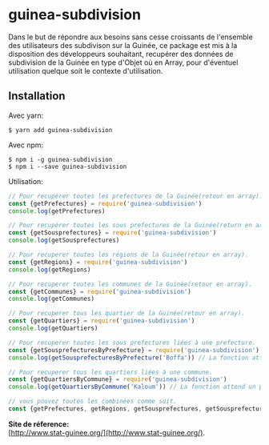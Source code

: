 # guinea-subdivision

Dans le but de répondre aux besoins sans cesse croissants de l'ensemble des utilisateurs des subdivison sur la Guinée, ce package est mis à la disposition des développeurs souhaitant, recupérer des données de subdivision de la Guinée en type d'Objet où en Array, pour d'éventuel utilisation quelque soit le contexte d'utilisation.

## Installation

Avec yarn:
```shell
$ yarn add guinea-subdivision
```

Avec npm:
```shell
$ npm i -g guinea-subdivision
$ npm i --save guinea-subdivision
```

Utilisation:
```js
// Pour recupérer toutes les prefectures de la Guinée(retour en array).
const {getPrefectures} = require('guinea-subdivision')
console.log(getPrefectures)

// Pour recupérer toutes les sous prefectures de la Guinée(return en array).
const {getSousprefectures} = require('guinea-subdivision')
console.log(getSousprefectures)

// Pour recuperer toutes les régions de la Guinée(retour en array).
const {getRegions} = require('guinea-subdivision')
console.log(getRegions)

// Pour recuperer toutes les communes de la Guinée(retour en array).
const {getCommunes} = require('guinea-subdivision')
console.log(getCommunes)

// Pour recuperer tous les quartier de la Guinée(retour en array).
const {getQuartiers} = require('guinea-subdivision')
console.log(getQuartiers)

// Pour recuperer toutes les sous prefectures liées à une prefecture.
const {getSousprefecturesByPrefecture} = require('guinea-subdivision')
console.log(getSousprefecturesByPrefecture('Boffa')) // La fonction attend un paramètre(le nom de la prefecture)

// Pour recuperer tous les quartiers liées à une commune.
const {getQuartiersByCommune} = require('guinea-subdivision')
console.log(getQuartiersByCommune('Kaloum')) // La fonction attend un paramètre(le nom de la prefecture)

// vous pouvez toutes les combinées comme suit.
const {getPrefectures, getRegions, getSousprefectures, getSousprefecturesByPrefecture, getQuartiers, getCommunes} = require('guinea-subdivision')
```

**Site de réference:**<br>
[http://www.stat-guinee.org/](http://www.stat-guinee.org/).
